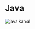 # Java
![java](https://user-images.githubusercontent.com/90319015/151661706-4637da1d-4d6f-4e2f-8c7f-99beabaf7bb1.jpeg) kamal
